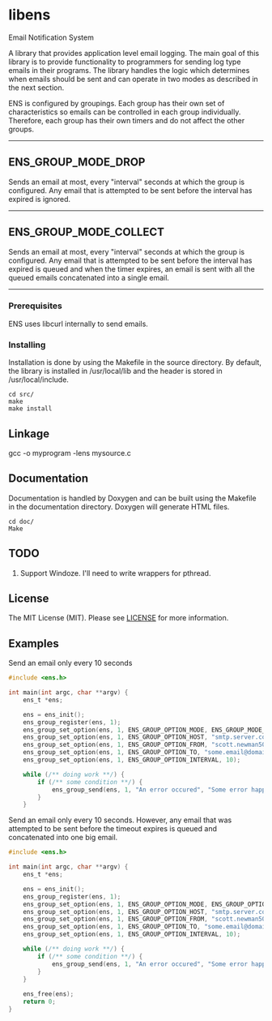 # libens
Email Notification System

A library that provides application level email logging. The main goal of this library is to provide functionality to programmers for sending log type emails in their programs. The library handles the logic which determines when emails should be sent and can operate in two modes as described in the next section.

ENS is configured by groupings. Each group has their own set of characteristics so emails can be controlled in each group individually. Therefore, each group has their own timers and do not affect the other groups.

---------------------------------------------------------------------------
ENS_GROUP_MODE_DROP
---------------------------------------------------------------------------
Sends an email at most, every "interval" seconds at which the group is configured. Any email that is attempted to be sent before the interval has expired is ignored.

---------------------------------------------------------------------------
ENS_GROUP_MODE_COLLECT
---------------------------------------------------------------------------
Sends an email at most, every "interval" seconds at which the group is configured. Any email that is attempted to be sent before the interval has expired is queued and when the timer expires, an email is sent with all the queued emails concatenated into a single email.

---------------------------------------------------------------------------

### Prerequisites
ENS uses libcurl internally to send emails.

### Installing
Installation is done by using the Makefile in the source directory. By default, the library is installed in /usr/local/lib and the header is stored in /usr/local/include.
```
cd src/
make
make install
```

## Linkage
gcc -o myprogram -lens mysource.c

## Documentation
Documentation is handled by Doxygen and can be built using the Makefile in the documentation directory. Doxygen will generate HTML files.
```
cd doc/
Make
```

## TODO
1) Support Windoze. I'll need to write wrappers for pthread.

## License
The MIT License (MIT). Please see [LICENSE](LICENSE) for more information.

## Examples
Send an email only every 10 seconds

```c
#include <ens.h>

int main(int argc, char **argv) {
    ens_t *ens;

    ens = ens_init();
    ens_group_register(ens, 1);
    ens_group_set_option(ens, 1, ENS_GROUP_OPTION_MODE, ENS_GROUP_MODE_DROP);
    ens_group_set_option(ens, 1, ENS_GROUP_OPTION_HOST, "smtp.server.com:587");
    ens_group_set_option(ens, 1, ENS_GROUP_OPTION_FROM, "scott.newman50@gmail.com");
    ens_group_set_option(ens, 1, ENS_GROUP_OPTION_TO, "some.email@domain.com");
    ens_group_set_option(ens, 1, ENS_GROUP_OPTION_INTERVAL, 10);

    while (/** doing work **/) {
        if (/** some condition **/) {
            ens_group_send(ens, 1, "An error occured", "Some error happened and here's an email.");
        }
    }
```

Send an email only every 10 seconds. However, any email that was attempted to be sent before the timeout expires is queued and concatenated into one big email.

```c
#include <ens.h>

int main(int argc, char **argv) {
    ens_t *ens;

    ens = ens_init();
    ens_group_register(ens, 1);
    ens_group_set_option(ens, 1, ENS_GROUP_OPTION_MODE, ENS_GROUP_OPTION_COLLECT);
    ens_group_set_option(ens, 1, ENS_GROUP_OPTION_HOST, "smtp.server.com:587");
    ens_group_set_option(ens, 1, ENS_GROUP_OPTION_FROM, "scott.newman50@gmail.com");
    ens_group_set_option(ens, 1, ENS_GROUP_OPTION_TO, "some.email@domain.com");
    ens_group_set_option(ens, 1, ENS_GROUP_OPTION_INTERVAL, 10);

    while (/** doing work **/) {
        if (/** some condition **/) {
            ens_group_send(ens, 1, "An error occured", "Some error happened and here's an email.");
        }
    }
	
    ens_free(ens);
    return 0;
}

```
